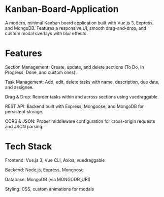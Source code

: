 # Kanban-Board-Application
A modern, minimal Kanban board application built with Vue.js 3, Express, and MongoDB. Features a responsive UI, smooth drag-and-drop, and custom modal overlays with blur effects.

# Features

Section Management: Create, update, and delete sections (To Do, In Progress, Done, and custom ones).

Task Management: Add, edit, delete tasks with name, description, due date, and assignee.

Drag & Drop: Reorder tasks within and across sections using vuedraggable.

REST API: Backend built with Express, Mongoose, and MongoDB for persistent storage.

CORS & JSON: Proper middleware configuration for cross-origin requests and JSON parsing.

# Tech Stack

Frontend: Vue.js 3, Vue CLI, Axios, vuedraggable

Backend: Node.js, Express, Mongoose

Database: MongoDB (via MONGODB_URI)

Styling: CSS, custom animations for modals
